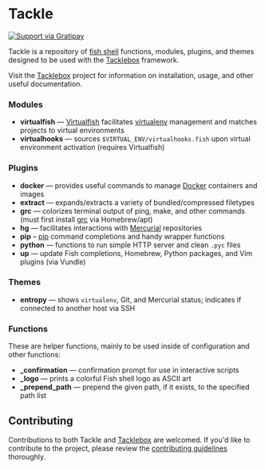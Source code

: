 # Tackle

[![Support via Gratipay](http://img.shields.io/badge/tips-accepted-brightgreen.svg)](https://www.gratipay.com/justinmayer/)

Tackle is a repository of [fish shell][] functions, modules, plugins, and themes designed to be used with the [Tacklebox][] framework.

Visit the [Tacklebox][] project for information on installation, usage, and other useful documentation.

### Modules

- **virtualfish** — [Virtualfish][] facilitates [virtualenv][] management and matches projects to virtual environments
- **virtualhooks** — sources `$VIRTUAL_ENV/virtualhooks.fish` upon virtual environment activation (requires Virtualfish)

### Plugins

- **docker** — provides useful commands to manage [Docker][] containers and images
- **extract** — expands/extracts a variety of bundled/compressed filetypes
- **grc** — colorizes terminal output of ping, make, and other commands (must first install [grc][] via Homebrew/apt)
- **hg** — facilitates interactions with [Mercurial][] repositories
- **pip** – [pip][] command completions and handy wrapper functions
- **python** — functions to run simple HTTP server and clean `.pyc` files
- **up** — update Fish completions, Homebrew, Python packages, and Vim plugins (via Vundle)

### Themes

- **entropy** — shows `virtualenv`, Git, and Mercurial status; indicates if connected to another host via SSH

### Functions

These are helper functions, mainly to be used inside of configuration and other functions:

- **_confirmation** — confirmation prompt for use in interactive scripts
- **_logo** — prints a colorful Fish shell logo as ASCII art
- **_prepend_path** — prepend the given path, if it exists, to the specified path list


## Contributing

Contributions to both Tackle and [Tacklebox][] are welcomed. If you'd like to contribute to the project, please review the [contributing guidelines][] thoroughly.

[contributing guidelines]: https://github.com/justinmayer/tackle/blob/master/Contributing.md
[docker]: http://www.docker.com/
[fish shell]: http://fishshell.com/
[grc]: http://korpus.juls.savba.sk/~garabik/software/grc.html
[Mercurial]: http://mercurial.selenic.com/
[pip]: http://pip.readthedocs.org/
[Tacklebox]: https://github.com/justinmayer/tacklebox
[virtualenv]: http://virtualenv.readthedocs.org/
[Virtualfish]: https://github.com/adambrenecki/virtualfish
